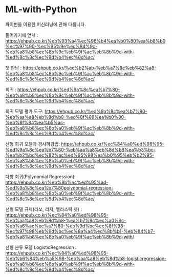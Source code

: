 # ML-with-Python
파이썬을 이용한 머신러닝에 관해 다룹니다.

들어가기에 앞서 : https://ehpub.co.kr/%eb%93%a4%ec%96%b4%ea%b0%80%ea%b8%b0%ec%97%90-%ec%95%9e%ec%84%9c-%eb%a8%b8%ec%8b%9c%eb%9f%ac%eb%8b%9d-with-%ed%8c%8c%ec%9d%b4%ec%8d%ac/

첫 만남 : https://ehpub.co.kr/%ec%b2%ab-%eb%a7%8c%eb%82%a8-%eb%a8%b8%ec%8b%9c%eb%9f%ac%eb%8b%9d-with-%ed%8c%8c%ec%9d%b4%ec%8d%ac/

회귀 : https://ehpub.co.kr/%ed%9a%8c%ea%b7%80-%eb%a8%b8%ec%8b%9c%eb%9f%ac%eb%8b%9d-with-%ed%8c%8c%ec%9d%b4%ec%8d%ac/

회귀 모델 평가 도구: https://ehpub.co.kr/%ed%9a%8c%ea%b7%80-%eb%aa%a8%eb%8d%b8-%ed%8f%89%ea%b0%80-%eb%8f%84%ea%b5%ac-%eb%a8%b8%ec%8b%a0%eb%9f%ac%eb%8b%9d-with-%ed%8c%8c%ec%9d%b4%ec%8d%ac/

선형 회귀 모델과 경사하강법: https://ehpub.co.kr/%ec%84%a0%ed%98%95-%ed%9a%8c%ea%b7%80-%eb%aa%a8%eb%8d%b8%ea%b3%bc-%ea%b2%bd%ec%82%ac%ed%95%98%ea%b0%95%eb%b2%95-%eb%a8%b8%ec%8b%a0%eb%9f%ac%eb%8b%9d-with-%ed%8c%8c%ec%9d%b4%ec%8d%ac/

다항 회귀(Polynomial Regression): https://ehpub.co.kr/%eb%8b%a4%ed%95%ad-%ed%9a%8c%ea%b7%80polynomial-regression-%eb%a8%b8%ec%8b%a0%eb%9f%ac%eb%8b%9d-with-%ed%8c%8c%ec%9d%b4%ec%8d%ac/

선형 모델 규제(라쏘, 리지, 엘라스틱 넷) : https://ehpub.co.kr/%ec%84%a0%ed%98%95-%eb%aa%a8%eb%8d%b8-%ea%b7%9c%ec%a0%9c-%eb%a6%ac%ec%a7%80-%eb%9d%bc%ec%8f%98-%ec%97%98%eb%9d%bc%ec%8a%a4%ed%8b%b1-%eb%84%b7-%eb%a8%b8%ec%8b%a0%eb%9f%ac%eb%8b%9d-with/

선형 분류 모델 LogisticRegression : https://ehpub.co.kr/%ec%84%a0%ed%98%95-%eb%b6%84%eb%a5%98-%eb%aa%a8%eb%8d%b8-logisticregression-%eb%a8%b8%ec%8b%a0%eb%9f%ac%eb%8b%9d-with-%ed%8c%8c%ec%9d%b4%ec%8d%ac/

